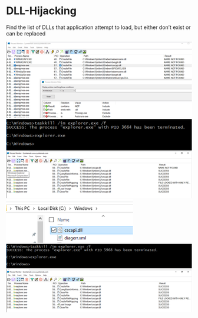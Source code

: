 # **DLL-Hijacking** <br />
Find the list of DLLs that application attempt to load, but either don’t exist or can be replaced <br />


![](images/Picture1.png) <br />
![](images/Picture2.png) <br />
![](images/Picture3.png) <br />
![](images/Picture4.png) <br />
![](images/Picture5.png) <br />
![](images/Picture6.png) <br />
